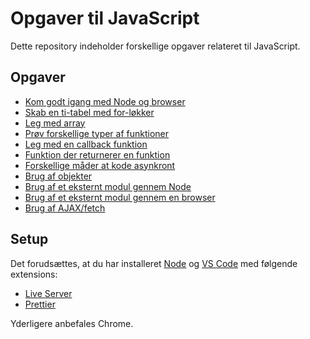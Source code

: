 # Opgaver til JavaScript

Dette repository indeholder forskellige opgaver relateret til JavaScript.

## Opgaver

- [Kom godt igang med Node og browser](001helloworld/opgave)
- [Skab en ti-tabel med for-løkker](003flow/opgave)
- [Leg med array](005array/opgave)
- [Prøv forskellige typer af funktioner](010funktion/opgave)
- [Leg med en callback funktion](015callback/opgave/)
- [Funktion der returnerer en funktion](017returnfunktion/opgave/)
- [Forskellige måder at kode asynkront](020async/opgave)
- [Brug af objekter](030object/opgave/readme.md)
- [Brug af et eksternt modul gennem Node](050modul/opgave/readme.md)
- [Brug af et eksternt modul gennem en browser](060modules6/opgave/readme.md)
- [Brug af AJAX/fetch](070Ajax/opgave/readme.md)

## Setup

Det forudsættes, at du har installeret [Node](https://nodejs.org/en/) og [VS Code](https://code.visualstudio.com/) med følgende extensions:

- [Live Server](https://marketplace.visualstudio.com/items?itemName=ritwickdey.LiveServer)
- [Prettier](https://marketplace.visualstudio.com/items?itemName=esbenp.prettier-vscode)

Yderligere anbefales Chrome.
